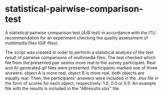 # statistical-pairwise-comparison-test
A statistical pairwise comparison test (A/B test) in accordance with the ITU recommendation for an experiment checking the quality assessment of multimedia files (GIF files). 

The script was created in order to perform a statistical analysis of the test result of pairwise comparisons of multimedia files. The test checked which file from the presented pair seems more real to the survey participant. Real and AI-generated gif files were presented. Participants marked one of three answers: object A is more real, object B is more real, both objects are equally real. Then, the participants' answers were included in the .xlsx file in the form of scores for each object, respectively: 1.0, 0.0 or 0.5. An example file with the results is included in the "ABresults.xlsx" file.
